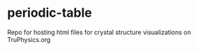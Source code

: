 # periodic-table
Repo for hosting html files for crystal structure visualizations on TruPhysics.org
